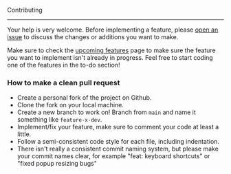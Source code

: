 Contributing

---

Your help is very welcome. Before implementing a feature, please [open an issue](https://github.com/Simply-Synonyms/simply-synonyms/issues/new) to discuss the changes or additions you want to make.

Make sure to check the [upcoming features](https://share.clickup.com/l/h/4-10555185-1/c7936bdf33d8baf) page to make sure the feature you want to implement isn't already in progress. Feel free to start coding one of the features in the to-do section!

### How to make a clean pull request

- Create a personal fork of the project on Github.
- Clone the fork on your local machine.
- Create a new branch to work on! Branch from `main` and name it something like `feature-x-dev`.
- Implement/fix your feature, make sure to comment your code at least a little.
- Follow a semi-consistent code style for each file, including indentation.
- There isn't really a consistent commit naming system, but please make your commit names clear, for example "feat: keyboard shortcuts" or "fixed popup resizing bugs"
